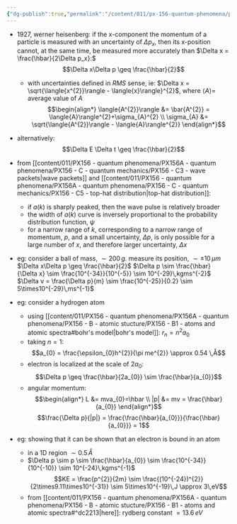 ```yaml
---
{"dg-publish":true,"permalink":"/content/011/px-156-quantum-phenomena/px-156-a-quantum-phenomena/px-156-c-quantum-mechanics/px-156-c6-the-uncertainty-principle/","created":"2024-11-25T10:50:32.000+00:00","updated":"2024-11-26T20:02:05.660+00:00"}
---
```



- $1927$, werner heisenberg: if the x-component the momentum of a particle is measured with an uncertainty of $\Delta p_x$, then its x-position cannot, at the same time, be measured more accurately than $\Delta x = \frac{\hbar}{2\Delta p_x}:$  
$$\Delta x\Delta p \geq \frac{\hbar}{2}$$
	- with uncertainties defined in *RMS* sense, ie: $\Delta x = \sqrt{\langle{x^{2}}\rangle - \langle{x}\rangle}^{2}$, where $\langle{A}\rangle=$ average value of $A$
$$\begin{align*}
	\langle{A^{2}}\rangle &= \bar{A^{2}} = \langle{A}\rangle^{2}+\sigma_{A}^{2} \\
	\sigma_{A} &= \sqrt{\langle{A^{2}}\rangle - \langle{A}\rangle^{2}}
\end{align*}$$
- alternatively: 
$$\Delta E \Delta t \geq \frac{\hbar}{2}$$
- from [[content/011/PX156 - quantum phenomena/PX156A - quantum phenomena/PX156 - C - quantum mechanics/PX156 - C3 - wave packets\|wave packets]] and [[content/011/PX156 - quantum phenomena/PX156A - quantum phenomena/PX156 - C - quantum mechanics/PX156 - C5 - top-hat distribution\|top-hat distribution]]:
	- if $a(k)$ is sharply peaked, then the wave pulse is relatively broader
	- the width of $a(k)$ curve is inversely proportional to the probability distribution function, $\psi$
	- for a narrow range of $k$, corresponding to a narrow range of momentum, $p$, and a small uncertainty, $\Delta p$, is only possible for a large number of $x$, and therefore larger uncertainty, $\Delta x$

- eg: consider a ball of mass, $\sim200\,g$. measure its position, $\sim\pm 10\,\mu m$
	$\Delta x\Delta p \geq \frac{\hbar}{2}$
	$\Delta p \sim \frac{\hbar}{\Delta x} \sim \frac{10^{-34}}{10^{-5}} \sim 10^{-29}\,kgms^{-2}$ 
	$\Delta v = \frac{\Delta p}{m} \sim \frac{10^{-25}}{0.2} \sim 5\times10^{-29}\,ms^{-1}$

- eg: consider a hydrogen atom
	- using [[content/011/PX156 - quantum phenomena/PX156A - quantum phenomena/PX156 - B - atomic stucture/PX156 - B1 - atoms and atomic spectra#bohr's model\|bohr's model]]: $r_{n}=n^{2}a_{0}$
	- taking $n=1:$ 
	$$a_{0} = \frac{\epsilon_{0}h^{2}}{\pi me^{2}} \approx 0.54 \,Å$$
	- electron is localized at the scale of $2a_{0}:$ 
	$$\Delta p \geq \frac{\hbar}{2a_{0}} \sim \frac{\hbar}{a_{0}}$$
	- angular momentum: 
$$\begin{align*}
	L &= mva_{0}=\hbar \\
	|p| &= mv = \frac{\hbar}{a_{0}} 
\end{align*}$$
$$\frac{\Delta p}{|p|} = \frac{\frac{\hbar}{a_{0}}}{\frac{\hbar}{a_{0}}} = 1$$

- eg: showing that it can be shown that an electron is bound in an atom
	- in a 1D region $\sim 0.5\,Å$
	- $\Delta p \sim p \sim \frac{\hbar}{a_{0}} \sim \frac{10^{-34}}{10^{-10}} \sim 10^{-24}\,kgms^{-1}$
	$$KE = \frac{p^{2}}{2m} \sim \frac{(10^{-24})^{2}}{2\times9.11\times10^{-31}} \sim 5\times10^{-19}\,J \approx 3\,eV$$
	- from [[content/011/PX156 - quantum phenomena/PX156A - quantum phenomena/PX156 - B - atomic stucture/PX156 - B1 - atoms and atomic spectra#^dc2213\|here]]: rydberg constant $=13.6\,eV$

